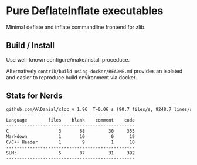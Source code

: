 
Pure DeflateInflate executables
===============================

Minimal deflate and inflate commandline frontend for zlib.


## Build / Install

Use well-known configure/make/install proceduce.

Alternatively `contrib/build-using-docker/README.md` provides an
isolated and easier to reproduce build environment via docker.


## Stats for Nerds

```txt
github.com/AlDanial/cloc v 1.96  T=0.06 s (90.7 files/s, 9248.7 lines/s)
-------------------------------------------------
Language        files    blank    comment    code
-------------------------------------------------
C                   3       68         30     355
Markdown            1       10          0      19
C/C++ Header        1        9          1      18
-------------------------------------------------
SUM:                5       87         31     392
-------------------------------------------------
```

